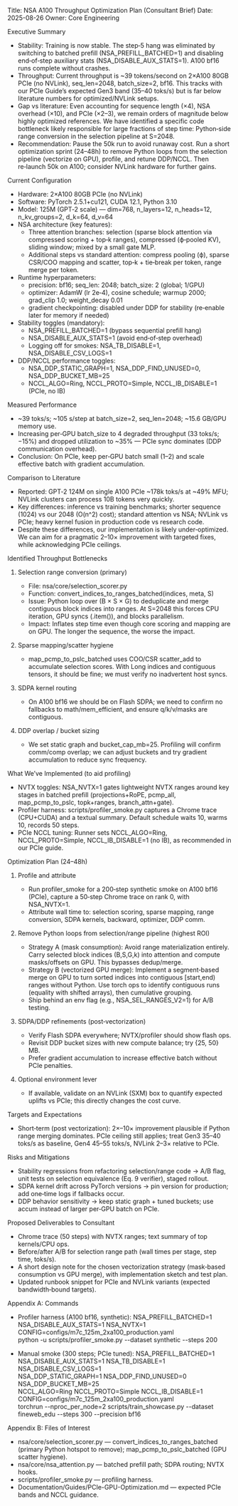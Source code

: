 Title: NSA A100 Throughput Optimization Plan (Consultant Brief)
Date: 2025-08-26
Owner: Core Engineering

Executive Summary
- Stability: Training is now stable. The step‑5 hang was eliminated by switching to batched prefill (NSA_PREFILL_BATCHED=1) and disabling end‑of‑step auxiliary stats (NSA_DISABLE_AUX_STATS=1). A100 bf16 runs complete without crashes.
- Throughput: Current throughput is ~39 tokens/second on 2×A100 80GB PCIe (no NVLink), seq_len=2048, batch_size=2, bf16. This tracks with our PCIe Guide’s expected Gen3 band (35–40 toks/s) but is far below literature numbers for optimized/NVLink setups.
- Gap vs literature: Even accounting for sequence length (×4), NSA overhead (×10), and PCIe (×2–3), we remain orders of magnitude below highly optimized references. We have identified a specific code bottleneck likely responsible for large fractions of step time: Python‑side range conversion in the selection pipeline at S=2048.
- Recommendation: Pause the 50k run to avoid runaway cost. Run a short optimization sprint (24–48h) to remove Python loops from the selection pipeline (vectorize on GPU), profile, and retune DDP/NCCL. Then re‑launch 50k on A100; consider NVLink hardware for further gains.

Current Configuration
- Hardware: 2×A100 80GB PCIe (no NVLink)
- Software: PyTorch 2.5.1+cu121, CUDA 12.1, Python 3.10
- Model: 125M (GPT‑2 scale) — dim=768, n_layers=12, n_heads=12, n_kv_groups=2, d_k=64, d_v=64
- NSA architecture (key features):
  - Three attention branches: selection (sparse block attention via compressed scoring + top‑k ranges), compressed (ϕ‑pooled KV), sliding window; mixed by a small gate MLP.
  - Additional steps vs standard attention: compress pooling (ϕ), sparse CSR/COO mapping and scatter, top‑k + tie‑break per token, range merge per token.
- Runtime hyperparameters:
  - precision: bf16; seq_len: 2048; batch_size: 2 (global; 1/GPU)
  - optimizer: AdamW (lr 2e‑4), cosine schedule; warmup 2000; grad_clip 1.0; weight_decay 0.01
  - gradient checkpointing: disabled under DDP for stability (re‑enable later for memory if needed)
- Stability toggles (mandatory):
  - NSA_PREFILL_BATCHED=1 (bypass sequential prefill hang)
  - NSA_DISABLE_AUX_STATS=1 (avoid end‑of‑step overhead)
  - Logging off for smokes: NSA_TB_DISABLE=1, NSA_DISABLE_CSV_LOGS=1
- DDP/NCCL performance toggles:
  - NSA_DDP_STATIC_GRAPH=1, NSA_DDP_FIND_UNUSED=0, NSA_DDP_BUCKET_MB=25
  - NCCL_ALGO=Ring, NCCL_PROTO=Simple, NCCL_IB_DISABLE=1 (PCIe, no IB)

Measured Performance
- ~39 toks/s; ~105 s/step at batch_size=2, seq_len=2048; ~15.6 GB/GPU memory use.
- Increasing per‑GPU batch_size to 4 degraded throughput (33 toks/s; −15%) and dropped utilization to ~35% — PCIe sync dominates (DDP communication overhead).
- Conclusion: On PCIe, keep per‑GPU batch small (1–2) and scale effective batch with gradient accumulation.

Comparison to Literature
- Reported: GPT‑2 124M on single A100 PCIe ~178k toks/s at ~49% MFU; NVLink clusters can process 10B tokens very quickly.
- Key differences: inference vs training benchmarks; shorter sequence (1024) vs our 2048 (O(n^2) cost); standard attention vs NSA; NVLink vs PCIe; heavy kernel fusion in production code vs research code.
- Despite these differences, our implementation is likely under‑optimized. We can aim for a pragmatic 2–10× improvement with targeted fixes, while acknowledging PCIe ceilings.

Identified Throughput Bottlenecks
1) Selection range conversion (primary)
   - File: nsa/core/selection_scorer.py
   - Function: convert_indices_to_ranges_batched(indices, meta, S)
   - Issue: Python loop over (B × S × G) to deduplicate and merge contiguous block indices into ranges. At S=2048 this forces CPU iteration, GPU syncs (.item()), and blocks parallelism.
   - Impact: Inflates step time even though core scoring and mapping are on GPU. The longer the sequence, the worse the impact.

2) Sparse mapping/scatter hygiene
   - map_pcmp_to_pslc_batched uses COO/CSR scatter_add to accumulate selection scores. With Long indices and contiguous tensors, it should be fine; we must verify no inadvertent host syncs.

3) SDPA kernel routing
   - On A100 bf16 we should be on Flash SDPA; we need to confirm no fallbacks to math/mem_efficient, and ensure q/k/v/masks are contiguous.

4) DDP overlap / bucket sizing
   - We set static graph and bucket_cap_mb=25. Profiling will confirm comm/comp overlap; we can adjust buckets and try gradient accumulation to reduce sync frequency.

What We’ve Implemented (to aid profiling)
- NVTX toggles: NSA_NVTX=1 gates lightweight NVTX ranges around key stages in batched prefill (projections+RoPE, pcmp_all, map_pcmp_to_pslc, topk+ranges, branch_attn+gate).
- Profiler harness: scripts/profiler_smoke.py captures a Chrome trace (CPU+CUDA) and a textual summary. Default schedule waits 10, warms 10, records 50 steps.
- PCIe NCCL tuning: Runner sets NCCL_ALGO=Ring, NCCL_PROTO=Simple, NCCL_IB_DISABLE=1 (no IB), as recommended in our PCIe guide.

Optimization Plan (24–48h)
1) Profile and attribute
   - Run profiler_smoke for a 200‑step synthetic smoke on A100 bf16 (PCIe), capture a 50‑step Chrome trace on rank 0, with NSA_NVTX=1.
   - Attribute wall time to: selection scoring, sparse mapping, range conversion, SDPA kernels, backward, optimizer, DDP comm.

2) Remove Python loops from selection/range pipeline (highest ROI)
   - Strategy A (mask consumption): Avoid range materialization entirely. Carry selected block indices (B,S,G,k) into attention and compute masks/offsets on GPU. This bypasses dedup/merge.
   - Strategy B (vectorized GPU merge): Implement a segment‑based merge on GPU to turn sorted indices into contiguous [start,end) ranges without Python. Use torch ops to identify contiguous runs (equality with shifted arrays), then cumulative grouping.
   - Ship behind an env flag (e.g., NSA_SEL_RANGES_V2=1) for A/B testing.

3) SDPA/DDP refinements (post‑vectorization)
   - Verify Flash SDPA everywhere; NVTX/profiler should show flash ops.
   - Revisit DDP bucket sizes with new compute balance; try {25, 50} MB.
   - Prefer gradient accumulation to increase effective batch without PCIe penalties.

4) Optional environment lever
   - If available, validate on an NVLink (SXM) box to quantify expected uplifts vs PCIe; this directly changes the cost curve.

Targets and Expectations
- Short‑term (post vectorization): 2×–10× improvement plausible if Python range merging dominates. PCIe ceiling still applies; treat Gen3 35–40 toks/s as baseline, Gen4 45–55 toks/s, NVLink 2–3× relative to PCIe.

Risks and Mitigations
- Stability regressions from refactoring selection/range code → A/B flag, unit tests on selection equivalence (Eq. 9 verifier), staged rollout.
- SDPA kernel drift across PyTorch versions → pin version for production; add one‑time logs if fallbacks occur.
- DDP behavior sensitivity → keep static graph + tuned buckets; use accum instead of larger per‑GPU batch on PCIe.

Proposed Deliverables to Consultant
- Chrome trace (50 steps) with NVTX ranges; text summary of top kernels/CPU ops.
- Before/after A/B for selection range path (wall times per stage, step time, toks/s).
- A short design note for the chosen vectorization strategy (mask‑based consumption vs GPU merge), with implementation sketch and test plan.
- Updated runbook snippet for PCIe and NVLink variants (expected bandwidth‑bound targets).

Appendix A: Commands
- Profiler harness (A100 bf16, synthetic):
  NSA_PREFILL_BATCHED=1 NSA_DISABLE_AUX_STATS=1 NSA_NVTX=1 \
  CONFIG=configs/m7c_125m_2xa100_production.yaml \
  python -u scripts/profiler_smoke.py --dataset synthetic --steps 200

- Manual smoke (300 steps; PCIe tuned):
  NSA_PREFILL_BATCHED=1 NSA_DISABLE_AUX_STATS=1 NSA_TB_DISABLE=1 NSA_DISABLE_CSV_LOGS=1 \
  NSA_DDP_STATIC_GRAPH=1 NSA_DDP_FIND_UNUSED=0 NSA_DDP_BUCKET_MB=25 \
  NCCL_ALGO=Ring NCCL_PROTO=Simple NCCL_IB_DISABLE=1 \
  CONFIG=configs/m7c_125m_2xa100_production.yaml \
  torchrun --nproc_per_node=2 scripts/train_showcase.py --dataset fineweb_edu --steps 300 --precision bf16

Appendix B: Files of Interest
- nsa/core/selection_scorer.py — convert_indices_to_ranges_batched (primary Python hotspot to remove); map_pcmp_to_pslc_batched (GPU scatter hygiene).
- nsa/core/nsa_attention.py — batched prefill path; SDPA routing; NVTX hooks.
- scripts/profiler_smoke.py — profiling harness.
- Documentation/Guides/PCIe-GPU-Optimization.md — expected PCIe bands and NCCL guidance.


